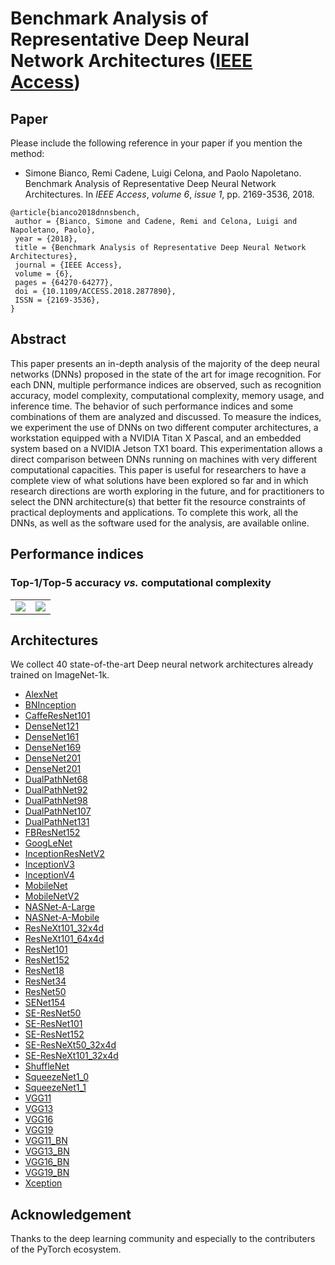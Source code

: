 # Benchmark Analysis of Representative Deep Neural Network Architectures ([IEEE Access](https://ieeexplore.ieee.org/document/8506339))

## Paper
Please include the following reference in your paper if you mention the method:
* Simone Bianco, Remi Cadene, Luigi Celona, and Paolo Napoletano. Benchmark Analysis of Representative Deep Neural Network Architectures. In _IEEE Access_, _volume 6_, _issue 1_, pp. 2169-3536, 2018.
```
@article{bianco2018dnnsbench,
 author = {Bianco, Simone and Cadene, Remi and Celona, Luigi and Napoletano, Paolo},
 year = {2018},
 title = {Benchmark Analysis of Representative Deep Neural Network Architectures},
 journal = {IEEE Access},
 volume = {6},
 pages = {64270-64277},
 doi = {10.1109/ACCESS.2018.2877890},
 ISSN = {2169-3536},
}
```

## Abstract
This paper presents an in-depth analysis of the majority of the deep neural networks (DNNs) proposed in the state of the art for image recognition. For each DNN, multiple performance indices are observed, such as recognition accuracy, model complexity, computational complexity, memory usage, and inference time. The behavior of such performance indices and some combinations of them are analyzed and discussed. To measure the indices, we experiment the use of DNNs on two different computer architectures, a workstation equipped with a NVIDIA Titan X Pascal, and an embedded system based on a NVIDIA Jetson TX1 board. This experimentation allows a direct comparison between DNNs running on machines with very different computational capacities. This paper is useful for researchers to have a complete view of what solutions have been explored so far and in which research directions are worth exploring in the future, and for practitioners to select the DNN architecture(s) that better fit the resource constraints of practical deployments and applications. To complete this work, all the DNNs, as well as the software used for the analysis, are available online.

## Performance indices
### Top-1/Top-5 accuracy _vs._ computational complexity
<table>
 <tr>
  <td><img src="https://dl.dropboxusercontent.com/s/os85fwwcogtksyx/FLOPS1.png"></td>
  <td><img src="https://dl.dropboxusercontent.com/s/m9mtk1c6nfo0s18/FLOPS5.png"></td>
 </tr>
</table>

## Architectures
We collect 40 state-of-the-art Deep neural network architectures already trained on ImageNet-1k.
- [AlexNet](https://github.com/CeLuigi/models-comparison.pytorch/wiki/TorchVision-models#alexnet)
- [BNInception](https://github.com/CeLuigi/models-comparison.pytorch/wiki/BNInception-model)
- [CaffeResNet101](https://github.com/CeLuigi/models-comparison.pytorch/wiki/Other-models/#caffe-resnet)
- [DenseNet121](https://github.com/CeLuigi/models-comparison.pytorch/wiki/TorchVision-models#densenet)
- [DenseNet161](https://github.com/CeLuigi/models-comparison.pytorch/wiki/TorchVision-models#densenet)
- [DenseNet169](https://github.com/CeLuigi/models-comparison.pytorch/wiki/TorchVision-models#densenet)
- [DenseNet201](https://github.com/CeLuigi/models-comparison.pytorch/wiki/TorchVision-models#densenet)
- [DenseNet201](https://github.com/CeLuigi/models-comparison.pytorch/wiki/TorchVision-models#densenet)
- [DualPathNet68](https://github.com/CeLuigi/models-comparison.pytorch/wiki/DPN*-models)
- [DualPathNet92](https://github.com/CeLuigi/models-comparison.pytorch/wiki/DPN*-models)
- [DualPathNet98](https://github.com/CeLuigi/models-comparison.pytorch/wiki/DPN*-models)
- [DualPathNet107](https://github.com/CeLuigi/models-comparison.pytorch/wiki/DPN*-models)
- [DualPathNet131](https://github.com/CeLuigi/models-comparison.pytorch/wiki/DPN*-models)
- [FBResNet152](https://github.com/CeLuigi/models-comparison.pytorch/wiki/Other-models#facebook-resnet)
- [GoogLeNet](https://github.com/CeLuigi/models-comparison.pytorch/wiki/GoogLeNet-model)
- [InceptionResNetV2](https://github.com/CeLuigi/models-comparison.pytorch/wiki/Inception*-models)
- [InceptionV3](https://github.com/CeLuigi/models-comparison.pytorch/wiki/Inception*-models)
- [InceptionV4](https://github.com/CeLuigi/models-comparison.pytorch/wiki/Inception*-models)
- [MobileNet](https://github.com/CeLuigi/models-comparison.pytorch/wiki/MobileNet*-models)
- [MobileNetV2](https://github.com/CeLuigi/models-comparison.pytorch/wiki/MobileNet*-models)
- [NASNet-A-Large](https://github.com/CeLuigi/models-comparison.pytorch/wiki/NASNet*-models)
- [NASNet-A-Mobile](https://github.com/CeLuigi/models-comparison.pytorch/wiki/NASNet*-models)
- [ResNeXt101_32x4d](https://github.com/CeLuigi/models-comparison.pytorch/wiki/ResNeXt*-models)
- [ResNeXt101_64x4d](https://github.com/CeLuigi/models-comparison.pytorch/wiki/ResNeXt*-models)
- [ResNet101](https://github.com/CeLuigi/models-comparison.pytorch/wiki/TorchVision-models#resnet)
- [ResNet152](https://github.com/CeLuigi/models-comparison.pytorch/wiki/TorchVision-models#resnet)
- [ResNet18](https://github.com/CeLuigi/models-comparison.pytorch/wiki/TorchVision-models#resnet)
- [ResNet34](https://github.com/CeLuigi/models-comparison.pytorch/wiki/TorchVision-models#resnet)
- [ResNet50](https://github.com/CeLuigi/models-comparison.pytorch/wiki/TorchVision-models#resnet)
- [SENet154](https://github.com/CeLuigi/models-comparison.pytorch/wiki/SENet*-models)
- [SE-ResNet50](https://github.com/CeLuigi/models-comparison.pytorch/wiki/SENet*-models)
- [SE-ResNet101](https://github.com/CeLuigi/models-comparison.pytorch/wiki/SENet*-models)
- [SE-ResNet152](https://github.com/CeLuigi/models-comparison.pytorch/wiki/SENet*-models)
- [SE-ResNeXt50_32x4d](https://github.com/CeLuigi/models-comparison.pytorch/wiki/SENet*-models)
- [SE-ResNeXt101_32x4d](https://github.com/CeLuigi/models-comparison.pytorch/wiki/SENet*-models)
- [ShuffleNet](https://github.com/CeLuigi/models-comparison.pytorch/wiki/ShuffleNet-model)
- [SqueezeNet1_0](https://github.com/CeLuigi/models-comparison.pytorch/wiki/TorchVision-models#squeezenet)
- [SqueezeNet1_1](https://github.com/CeLuigi/models-comparison.pytorch/wiki/TorchVision-models#squeezenet)
- [VGG11](https://github.com/CeLuigi/models-comparison.pytorch/wiki/TorchVision-models#vgg)
- [VGG13](https://github.com/CeLuigi/models-comparison.pytorch/wiki/TorchVision-models#vgg)
- [VGG16](https://github.com/CeLuigi/models-comparison.pytorch/wiki/TorchVision-models#vgg)
- [VGG19](https://github.com/CeLuigi/models-comparison.pytorch/wiki/TorchVision-models#vgg)
- [VGG11_BN](https://github.com/CeLuigi/models-comparison.pytorch/wiki/TorchVision-models#vgg)
- [VGG13_BN](https://github.com/CeLuigi/models-comparison.pytorch/wiki/TorchVision-models#vgg)
- [VGG16_BN](https://github.com/CeLuigi/models-comparison.pytorch/wiki/TorchVision-models#vgg)
- [VGG19_BN](https://github.com/CeLuigi/models-comparison.pytorch/wiki/TorchVision-models#vgg)
- [Xception](https://github.com/CeLuigi/models-comparison.pytorch/wiki/Xception-model)

## Acknowledgement
Thanks to the deep learning community and especially to the contributers of the PyTorch ecosystem.
